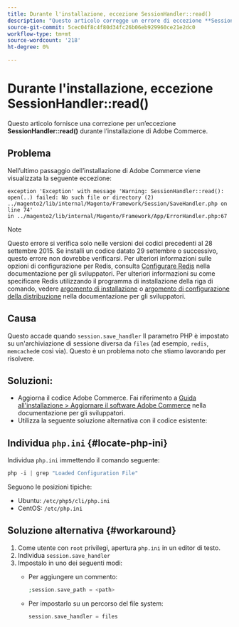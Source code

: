 ```yaml
---
title: Durante l'installazione, eccezione SessionHandler::read()
description: "Questo articolo corregge un errore di eccezione **SessionHandler::read()** durante l’installazione di Adobe Commerce."
source-git-commit: 5cec04f8c4f80d34fc26b06eb929960ce21e2dc0
workflow-type: tm+mt
source-wordcount: '218'
ht-degree: 0%

---
```



# Durante l&#39;installazione, eccezione SessionHandler::read()

Questo articolo fornisce una correzione per un’eccezione **SessionHandler::read()** durante l’installazione di Adobe Commerce.

## Problema

Nell’ultimo passaggio dell’installazione di Adobe Commerce viene visualizzata la seguente eccezione:

```temrinal
exception 'Exception' with message 'Warning: SessionHandler::read():
open(..) failed: No such file or directory (2) ../magento2/lib/internal/Magento/Framework/Session/SaveHandler.php on line 74'
in ../magento2/lib/internal/Magento/Framework/App/ErrorHandler.php:67
```

>[!NOTE]
>
>Questo errore si verifica solo nelle versioni dei codici precedenti al 28 settembre 2015. Se installi un codice datato 29 settembre o successivo, questo errore non dovrebbe verificarsi. Per ulteriori informazioni sulle opzioni di configurazione per Redis, consulta [Configurare Redis](https://devdocs.magento.com/guides/v2.3/config-guide/redis/config-redis.html) nella documentazione per gli sviluppatori. Per ulteriori informazioni su come specificare Redis utilizzando il programma di installazione della riga di comando, vedere [argomento di installazione](https://devdocs.magento.com/guides/v2.3/install-gde/install/cli/install-cli-install.html) o [argomento di configurazione della distribuzione](https://devdocs.magento.com/guides/v2.3/install-gde/install/cli/install-cli-subcommands-deployment.html#instgde-cli-subcommands-configphp) nella documentazione per gli sviluppatori.

## Causa

Questo accade quando `session.save_handler` Il parametro PHP è impostato su un&#39;archiviazione di sessione diversa da `files` (ad esempio, `redis`, `memcached`e così via). Questo è un problema noto che stiamo lavorando per risolvere.

## Soluzioni:

* Aggiorna il codice Adobe Commerce. Fai riferimento a [Guida all&#39;installazione > Aggiornare il software Adobe Commerce](https://devdocs.magento.com/guides/v2.3/install-gde/install/cli/install-cli-uninstall.html#instgde-install-magento-update) nella documentazione per gli sviluppatori.
* Utilizza la seguente soluzione alternativa con il codice esistente:

## Individua `php.ini` {#locate-php-ini}

Individua `php.ini` immettendo il comando seguente:

```php
php -i | grep "Loaded Configuration File"
```

Seguono le posizioni tipiche:

* Ubuntu: `/etc/php5/cli/php.ini`
* CentOS: `/etc/php.ini`

## Soluzione alternativa {#workaround}

1. Come utente con `root` privilegi, apertura `php.ini` in un editor di testo.
1. Individua `session.save_handler`
1. Impostalo in uno dei seguenti modi:
   * Per aggiungere un commento:

     ```php
     ;session.save_path = <path>
     ```

   * Per impostarlo su un percorso del file system:

     ```php
     session.save_handler = files
     ```
